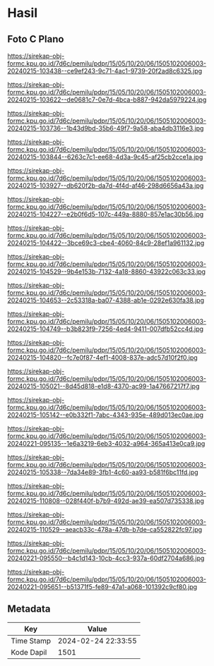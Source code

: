 # Hasil

## Foto C Plano

https://sirekap-obj-formc.kpu.go.id/7d6c/pemilu/pdpr/15/05/10/20/06/1505102006003-20240215-103438--ce9ef243-9c71-4ac1-9739-20f2ad8c6325.jpg

https://sirekap-obj-formc.kpu.go.id/7d6c/pemilu/pdpr/15/05/10/20/06/1505102006003-20240215-103622--de0681c7-0e7d-4bca-b887-942da5979224.jpg

https://sirekap-obj-formc.kpu.go.id/7d6c/pemilu/pdpr/15/05/10/20/06/1505102006003-20240215-103736--1b43d9bd-35b6-49f7-9a58-aba4db3116e3.jpg

https://sirekap-obj-formc.kpu.go.id/7d6c/pemilu/pdpr/15/05/10/20/06/1505102006003-20240215-103844--6263c7c1-ee68-4d3a-9c45-af25cb2cce1a.jpg

https://sirekap-obj-formc.kpu.go.id/7d6c/pemilu/pdpr/15/05/10/20/06/1505102006003-20240215-103927--db620f2b-da7d-4f4d-af46-298d6656a43a.jpg

https://sirekap-obj-formc.kpu.go.id/7d6c/pemilu/pdpr/15/05/10/20/06/1505102006003-20240215-104227--e2b0f6d5-107c-449a-8880-857e1ac30b56.jpg

https://sirekap-obj-formc.kpu.go.id/7d6c/pemilu/pdpr/15/05/10/20/06/1505102006003-20240215-104422--3bce69c3-cbe4-4060-84c9-28ef1a961132.jpg

https://sirekap-obj-formc.kpu.go.id/7d6c/pemilu/pdpr/15/05/10/20/06/1505102006003-20240215-104529--9b4e153b-7132-4a18-8860-43922c063c33.jpg

https://sirekap-obj-formc.kpu.go.id/7d6c/pemilu/pdpr/15/05/10/20/06/1505102006003-20240215-104653--2c53318a-ba07-4388-ab1e-0292e630fa38.jpg

https://sirekap-obj-formc.kpu.go.id/7d6c/pemilu/pdpr/15/05/10/20/06/1505102006003-20240215-104749--b3b823f9-7256-4ed4-9411-007dfb52cc4d.jpg

https://sirekap-obj-formc.kpu.go.id/7d6c/pemilu/pdpr/15/05/10/20/06/1505102006003-20240215-104820--fc7e0f87-4ef1-4008-837e-adc57d10f2f0.jpg

https://sirekap-obj-formc.kpu.go.id/7d6c/pemilu/pdpr/15/05/10/20/06/1505102006003-20240215-105021--8d45d818-e1d8-4370-ac99-1a47667217f7.jpg

https://sirekap-obj-formc.kpu.go.id/7d6c/pemilu/pdpr/15/05/10/20/06/1505102006003-20240215-105142--e0b332f1-7abc-4343-935e-489d013ec0ae.jpg

https://sirekap-obj-formc.kpu.go.id/7d6c/pemilu/pdpr/15/05/10/20/06/1505102006003-20240221-095135--1e6a3219-6eb3-4032-a964-365a413e0ca9.jpg

https://sirekap-obj-formc.kpu.go.id/7d6c/pemilu/pdpr/15/05/10/20/06/1505102006003-20240215-105338--7da34e89-3fb1-4c60-aa93-b581f6bc11fd.jpg

https://sirekap-obj-formc.kpu.go.id/7d6c/pemilu/pdpr/15/05/10/20/06/1505102006003-20240215-110808--028f440f-b7b9-492d-ae39-ea507d735338.jpg

https://sirekap-obj-formc.kpu.go.id/7d6c/pemilu/pdpr/15/05/10/20/06/1505102006003-20240215-110529--aeacb33c-478a-47db-b7de-ca552822fc97.jpg

https://sirekap-obj-formc.kpu.go.id/7d6c/pemilu/pdpr/15/05/10/20/06/1505102006003-20240221-095550--b4c1d143-10cb-4cc3-937a-60df2704a686.jpg

https://sirekap-obj-formc.kpu.go.id/7d6c/pemilu/pdpr/15/05/10/20/06/1505102006003-20240221-095651--b51371f5-fe89-47a1-a068-101392c9cf80.jpg


## Metadata

| Key        | Value               |
| ---------- | ------------------- |
| Time Stamp | 2024-02-24 22:33:55 |
| Kode Dapil | 1501                |



